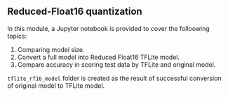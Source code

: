 ## Reduced-Float16 quantization

In this module, a Jupyter notebook is provided to cover the folloowing topics:

1. Comparing model size.
2. Convert a full model into Reduced Float16 TFLite model.
3. Compare accuracy in scoring test data by TFLite and original model.

`tflite_rf16_model` folder is created as the result of successful conversion of original model to TFLite model. 
